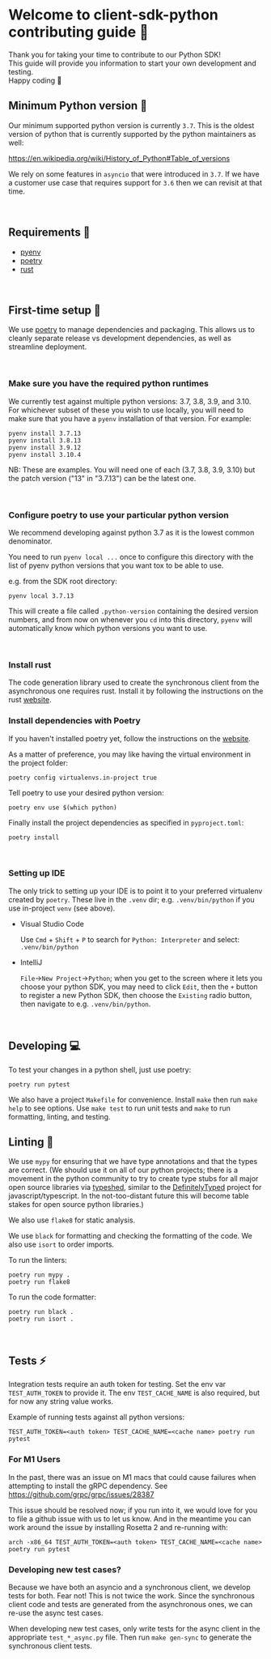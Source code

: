 # Welcome to client-sdk-python contributing guide :wave:

Thank you for taking your time to contribute to our Python SDK!
<br/>
This guide will provide you information to start your own development and testing.
<br/>
Happy coding :dancer:
<br/>

## Minimum Python version :snake:

Our minimum supported python version is currently `3.7`. This is the oldest version of python that is
currently supported by the python maintainers as well:

https://en.wikipedia.org/wiki/History_of_Python#Table_of_versions

We rely on some features in `asyncio` that were introduced in `3.7`. If we have a customer use case that
requires support for `3.6` then we can revisit at that time.

<br/>

## Requirements :eyes:

- [pyenv](https://github.com/pyenv/pyenv)
- [poetry](https://python-poetry.org/docs/)
- [rust](https://www.rust-lang.org)

<br/>

## First-time setup :wrench:

We use [poetry](https://python-poetry.org/docs/) to manage dependencies and packaging.
This allows us to cleanly separate release vs development dependencies, as well as
streamline deployment.

<br/>

### Make sure you have the required python runtimes

We currently test against multiple python versions: 3.7, 3.8, 3.9, and 3.10.
For whichever subset of these you wish to use locally, you will need to make sure
that you have a `pyenv` installation of that version. For example:

```
pyenv install 3.7.13
pyenv install 3.8.13
pyenv install 3.9.12
pyenv install 3.10.4
```

NB: These are examples. You will need one of each (3.7, 3.8, 3.9, 3.10)
but the patch version ("13" in "3.7.13") can be the latest one.

<br/>

### Configure poetry to use your particular python version

We recommend developing against python 3.7 as it is the lowest common
denominator.

You need to run `pyenv local ...` once to configure this directory with
the list of pyenv python versions that you want tox to be able to use.

e.g. from the SDK root directory:

```
pyenv local 3.7.13
```

This will create a file called `.python-version` containing the desired
version numbers, and from now on whenever you `cd` into this directory,
`pyenv` will automatically know which python versions you want to use.

<br />

### Install rust

The code generation library used to create the synchronous client from the
asynchronous one requires rust. Install it by following the
instructions on the rust [website](https://www.rust-lang.org/tools/install).

### Install dependencies with Poetry

If you haven't installed poetry yet, follow the instructions on the [website](https://python-poetry.org/docs/#installation).

As a matter of preference, you may like having the virtual environment in the project folder:

```
poetry config virtualenvs.in-project true
```


Tell poetry to use your desired python version:

```
poetry env use $(which python)
```

Finally install the project dependencies as specified in `pyproject.toml`:

```
poetry install
```

<br />

### Setting up IDE

The only trick to setting up your IDE is to point it to your preferred
virtualenv created by `poetry`. These live in the `.venv` dir; e.g.
`.venv/bin/python` if you use in-project `venv` (see above).

- Visual Studio Code

  Use `Cmd` + `Shift` + `P` to search for `Python: Interpreter` and select:
  `.venv/bin/python`

- IntelliJ

  `File`->`New Project`->`Python`; when you get to the screen where it lets you
  choose your python SDK, you may need to click `Edit`, then the `+` button
  to register a new Python SDK, then choose the `Existing` radio button, then
  navigate to e.g. `.venv/bin/python`.

<br />

## Developing :computer:

To test your changes in a python shell, just use poetry:

```
poetry run pytest
```

We also have a project `Makefile` for convenience. Install `make` then run `make help`
to see options. Use `make test` to run unit tests and `make` to run formatting, linting,
and testing.
<br/>

## Linting :flashlight:

We use `mypy` for ensuring that we have type annotations and that the types are correct.
(We should use it on all of our python projects; there is a movement
in the python community to try to create type stubs for all major open source libraries
via [typeshed](https://github.com/python/typeshed), similar to the [DefinitelyTyped](https://github.com/DefinitelyTyped/DefinitelyTyped)
project for javascript/typescript. In the not-too-distant future this will become table
stakes for open source python libraries.)

We also use `flake8` for static analysis.

We use `black` for formatting and checking the formatting of the code.
We also use `isort` to order imports.

To run the linters:

```
poetry run mypy .
poetry run flake8
```

To run the code formatter:

```
poetry run black .
poetry run isort .
```

<br/>

## Tests :zap:

Integration tests require an auth token for testing. Set the env var `TEST_AUTH_TOKEN` to
provide it. The env `TEST_CACHE_NAME` is also required, but for now any string value works.

Example of running tests against all python versions:

```
TEST_AUTH_TOKEN=<auth token> TEST_CACHE_NAME=<cache name> poetry run pytest
```

### For M1 Users

In the past, there was an issue on M1 macs that could cause failures when attempting to
install the gRPC dependency.  See https://github.com/grpc/grpc/issues/28387

This issue should be resolved now; if you run into it, we would love for you to file
a github issue with us to let us know.  And in the meantime you can work around the
issue by installing Rosetta 2 and re-running with:

```
arch -x86_64 TEST_AUTH_TOKEN=<auth token> TEST_CACHE_NAME=<cache name> poetry run pytest
```

### Developing new test cases?

Because we have both an asyncio and a synchronous client, we develop tests for both.
Fear not! This is not twice the work. Since the synchronous client code and tests are
generated from the asynchronous ones, we can re-use the async test cases.

When developing new test cases, only write tests for the async client in the appropriate
`test_*_async.py` file. Then run `make gen-sync` to generate the synchronous client
tests.

<br/>
